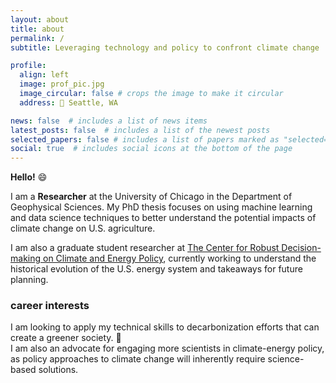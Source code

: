 ```yaml
---
layout: about
title: about
permalink: /
subtitle: Leveraging technology and policy to confront climate change

profile:
  align: left
  image: prof_pic.jpg
  image_circular: false # crops the image to make it circular
  address: 📍 Seattle, WA

news: false  # includes a list of news items
latest_posts: false  # includes a list of the newest posts
selected_papers: false # includes a list of papers marked as "selected={true}"
social: true  # includes social icons at the bottom of the page
---
```


**Hello!** 😄

I am a **Researcher** at the University of Chicago in the Department of Geophysical Sciences. My PhD thesis focuses on using machine learning and data science techniques to better understand the potential impacts of climate change on U.S. agriculture.

I am also a graduate student researcher at [The Center for Robust Decision-making on Climate and Energy Policy](http://www.rdcep.org/), currently working to understand the historical evolution of the U.S. energy system and takeaways for future planning. 

<!-- Edit `_bibliography/papers.bib` and Jekyll will render your [publications page](/al-folio/publications/) automatically. -->

### career interests

I am looking to apply my technical skills to decarbonization efforts that can create a greener society. 🌿<br>
I am also an advocate for engaging more scientists in climate-energy policy, as policy approaches to climate change will inherently require science-based solutions.